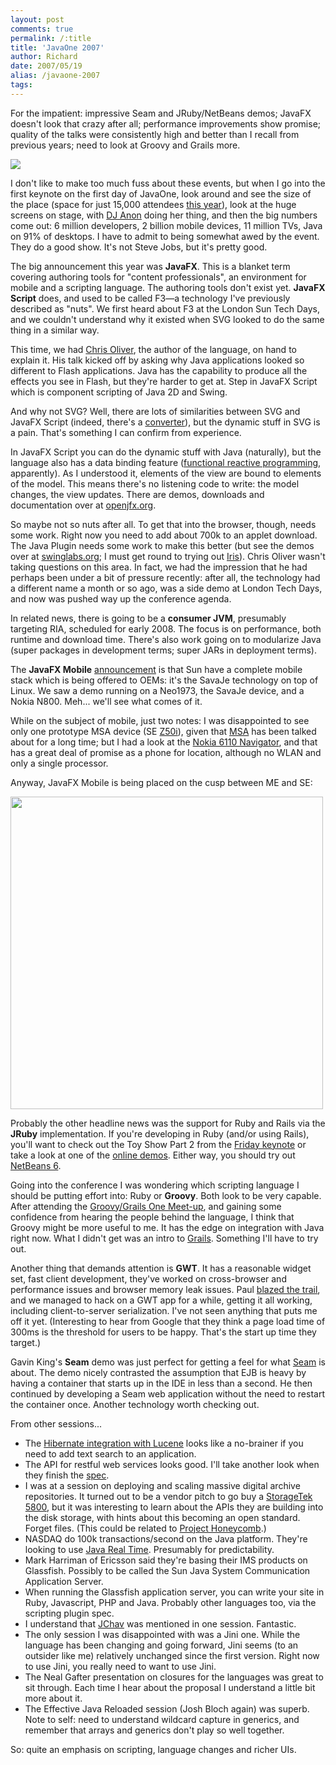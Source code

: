```yaml
---
layout: post
comments: true
permalink: /:title
title: 'JavaOne 2007'
author: Richard
date: 2007/05/19
alias: /javaone-2007
tags:
---
```


For the impatient: impressive Seam and JRuby/NetBeans demos; JavaFX doesn't look that crazy after all; performance improvements show promise; quality of the talks were consistently high and better than I recall from previous years; need to look at Groovy and Grails more.

<a href="http://d6y.trovebox.com/p/9j"><img src="http://d6y.trovebox.com/photo/9j/create/abc93/870x550.jpg" /></a>

I don't like to make too much fuss about these events, but when I go
into the first keynote on the first day of JavaOne, look around and see
the size of the place (space for just 15,000 attendees [this year][]),
look at the huge screens on stage, with [DJ Anon][] doing her thing, and
then the big numbers come out: 6 million developers, 2 billion mobile
devices, 11 million TVs, Java on 91% of desktops. I have to admit to
being somewhat awed by the event. They do a good show. It's not Steve
Jobs, but it's pretty good.

The big announcement this year was **JavaFX**. This is a blanket term
covering authoring tools for "content professionals", an environment for
mobile and a scripting language. The authoring tools don't exist yet.
**JavaFX Script** does, and used to be called F3—a technology I've
previously described as "nuts". We first heard about F3 at the London
Sun Tech Days, and we couldn't understand why it existed when SVG looked
to do the same thing in a similar way.

This time, we had [Chris Oliver][], the author of the language, on hand
to explain it. His talk kicked off by asking why Java applications
looked so different to Flash applications. Java has the capability to
produce all the effects you see in Flash, but they're harder to get at.
Step in JavaFX Script which is component scripting of Java 2D and Swing.

And why not SVG? Well, there are lots of similarities between SVG and
JavaFX Script (indeed, there's a [converter][]), but the dynamic stuff
in SVG is a pain. That's something I can confirm from experience.

In JavaFX Script you can do the dynamic stuff with Java (naturally), but
the language also has a data binding feature ([functional reactive
programming][], apparently). As I understood it, elements of the view
are bound to elements of the model. This means there's no listening code
to write: the model changes, the view updates. There are demos,
downloads and documentation over at [openjfx.org][].

So maybe not so nuts after all. To get that into the browser, though,
needs some work. Right now you need to add about 700k to an applet
download. The Java Plugin needs some work to make this better (but see
the demos over at [swinglabs.org][]; I must get round to trying out
[Iris][]). Chris Oliver wasn't taking questions on this area. In fact,
we had the impression that he had perhaps been under a bit of pressure
recently: after all, the technology had a different name a month or so
ago, was a side demo at London Tech Days, and now was pushed way up the
conference agenda.

In related news, there is going to be a **consumer JVM**, presumably
targeting RIA, scheduled for early 2008. The focus is on performance,
both runtime and download time. There's also work going on to modularize
Java (super packages in development terms; super JARs in deployment
terms).

The **JavaFX Mobile** [announcement][] is that Sun have a complete
mobile stack which is being offered to OEMs: it's the SavaJe technology
on top of Linux. We saw a demo running on a Neo1973, the SavaJe device,
and a Nokia N800. Meh... we'll see what comes of it.

While on the subject of mobile, just two notes: I was disappointed to
see only one prototype MSA device (SE [Z50i][]), given that [MSA][] has
been talked about for a long time; but I had a look at the [Nokia 6110
Navigator][], and that has a great deal of promise as a phone for
location, although no WLAN and only a single processor.

Anyway, JavaFX Mobile is being placed on the cusp between ME and SE:

<img src="http://awesomeness.openphoto.me/custom/201207/86f9c8-2007.11.20.11.34.46-2049224669_870x550.jpg" width="500" />

Probably the other headline news was the support for Ruby and Rails via
the **JRuby** implementation. If you're developing in Ruby (and/or using
Rails), you'll want to check out the Toy Show Part 2 from the [Friday
keynote][] or take a look at one of the [online demos][]. Either way,
you should try out [NetBeans 6][].

Going into the conference I was wondering which scripting language I
should be putting effort into: Ruby or **Groovy**. Both look to be very
capable. After attending the [Groovy/Grails One Meet-up][], and gaining
some confidence from hearing the people behind the language, I think
that Groovy might be more useful to me. It has the edge on integration
with Java right now. What I didn't get was an intro to [Grails][].
Something I'll have to try out.

Another thing that demands attention is **GWT**. It has a reasonable
widget set, fast client development, they've worked on cross-browser and
performance issues and browser memory leak issues. Paul [blazed the
trail][], and we managed to hack on a GWT app for a while, getting it
all working, including client-to-server serialization. I've not seen
anything that puts me off it yet. (Interesting to hear from Google that
they think a page load time of 300ms is the threshold for users to be
happy. That's the start up time they target.)

Gavin King's **Seam** demo was just perfect for getting a feel for what
[Seam][] is about. The demo nicely contrasted the assumption that EJB is
heavy by having a container that starts up in the IDE in less than a
second. He then continued by developing a Seam web application without
the need to restart the container once. Another technology worth
checking out.

From other sessions...

-   The [Hibernate integration with Lucene][] looks like a no-brainer if
you need to add text search to an application.
-   The API for restful web services looks good. I'll take another look
when they finish the [spec][].
-   I was at a session on deploying and scaling massive digital archive
repositories. It turned out to be a vendor pitch to go buy a
[StorageTek 5800][], but it was interesting to learn about the APIs
they are building into the disk storage, with hints about this
becoming an open standard. Forget files. (This could be related to
[Project Honeycomb][].)
-   NASDAQ do 100k transactions/second on the Java platform. They're
looking to use [Java Real Time][]. Presumably for predictability.
-   Mark Harriman of Ericsson said they're basing their IMS products on
Glassfish. Possibly to be called the Sun Java System Communication
Application Server.
-   When running the Glassfish application server, you can write your
site in Ruby, Javascript, PHP and Java. Probably other languages
too, via the scripting plugin spec.
-   I understand that [JChav][] was mentioned in one session. Fantastic.
-   The only session I was disappointed with was a Jini one. While the
language has been changing and going forward, Jini seems (to an
outsider like me) relatively unchanged since the first version.
Right now to use Jini, you really need to want to use Jini.
-   The Neal Gafter presentation on closures for the languages was great
to sit through. Each time I hear about the proposal I understand a
little bit more about it.
-   The Effective Java Reloaded session (Josh Bloch again) was superb.
Note to self: need to understand wildcard capture in generics, and
remember that arrays and generics don't play so well together.

So: quite an emphasis on scripting, language changes and richer UIs.


  [this year]: http://www.sun.com/aboutsun/media/presskits/javaone2007/index.jsp
  [DJ Anon]: http://www.anon-music.com/
  [Chris Oliver]: http://blogs.sun.com/chrisoliver/
  [converter]: http://blogs.sun.com/chrisoliver/entry/f3_and_svg
  [functional reactive programming]: http://en.wikipedia.org/wiki/Functional_reactive_programming
  [openjfx.org]: http://openjfx.org
  [swinglabs.org]: http://swinglabs.org/
  [Iris]: http://swinglabs.java.sun.com/iris/
  [announcement]: http://www.sun.com/software/javafx/mobile/index.jsp<br%20></a>
  [Z50i]: http://developer.sonyericsson.com/site/global/products/phonegallery/z750/p_z750.jsp
  [MSA]: http://jcp.org/en/jsr/detail?id=248
  [Nokia 6110 Navigator]: http://www.youtube.com/watch?v=0NcKPD66EiY
  [Friday keynote]: http://java.sun.com/javaone/sf/sessions/general/index.jsp#GS2
  [online demos]: http://www.netbeans.org/download/flash/jruby_editing/jruby_editing.html
  [NetBeans 6]: http://www.netbeans.org/community/releases/60/index.html
  [Groovy/Grails One Meet-up]: http://www.nofluffjuststuff.com/groovygrailsmeetup/registration/register
  [Grails]: http://grails.codehaus.org/
  [blazed the trail]: http://www.goulbourn.demon.co.uk/2007/05/clues-on-getting-started-with-gwt-under.html
  [Seam]: http://www.jboss.com/products/seam
  [Hibernate integration with Lucene]: http://search.hibernate.org
  [spec]: http://jcp.org/en/jsr/detail?id=311
  [StorageTek 5800]: http://www.sun.com/storagetek/disk_systems/enterprise/5800/
  [Project Honeycomb]: http://en.wikipedia.org/wiki/Project_Honeycomb
  [Java Real Time]: http://java.sun.com/javase/technologies/realtime/index.jsp
  [JChav]: http://jchav.blogspot.com/

